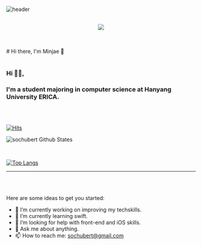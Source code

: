 ![header](https://capsule-render.vercel.app/api?type=wave&color=auto&height=300&section=header&text=Minjae%20Lee&fontSize=100)
<br/><br/>
<p align="center">
  <img src="https://user-images.githubusercontent.com/31719821/133101077-99a78709-18a4-4000-ae01-096551c78ab0.png" />
</p>
<br/>
<br/>
# Hi there, I'm Minjae 👋


<br/>


<br />

### Hi 🙋‍♂️,
### I'm a student majoring in computer science at Hanyang University ERICA.
<br />


<br />


[![Hits](https://hits.seeyoufarm.com/api/count/incr/badge.svg?url=https%3A%2F%2Fgithub.com%2Fsochubert&count_bg=%2379C83D&title_bg=%23555555&icon=&icon_color=%23E7E7E7&title=hits&edge_flat=false)](https://hits.seeyoufarm.com)

![sochubert Github States](https://github-readme-stats.vercel.app/api?username=sochubert&show_icons=true&title_color=fff&icon_color=79ff97&text_color=9f9f9f&bg_color=151515)

<br />

[![Top Langs](https://github-readme-stats.vercel.app/api/top-langs/?username=sochubert&layout=compact)](https://github.com/sochubert/github-readme-stats)

*************


<br />
<br />

Here are some ideas to get you started:

- 🔭 I’m currently working on improving my techskills.
- 🌱 I’m currently learning swift.
- 🤔 I’m looking for help with front-end and iOS skills.
- 💬 Ask me about anything.
- 📫 How to reach me: sochubert@gmail.com

